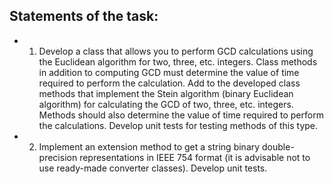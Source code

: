 ## Statements of the task:  

- 1. Develop a class that allows you to perform GCD calculations using the Euclidean algorithm for two, three, etc. integers.
  Class methods in addition to computing GCD must determine the value of time required to perform the calculation.
  Add to the developed class methods that implement the Stein algorithm (binary Euclidean algorithm) 
  for calculating the GCD of two, three, etc. integers. 
  Methods should also determine the value of time required to perform the calculations. 
  Develop unit tests for testing methods of this type.
- 2. Implement an extension method to get a string binary double-precision representations 
  in IEEE 754 format (it is advisable not to use ready-made converter classes). Develop unit tests.